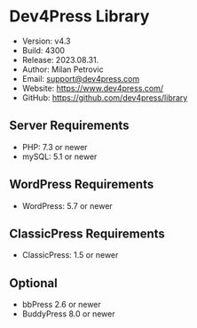 # Dev4Press Library

* Version: v4.3
* Build:   4300
* Release: 2023.08.31.
* Author:  Milan Petrovic
* Email:   support@dev4press.com
* Website: https://www.dev4press.com/
* GitHub:  https://github.com/dev4press/library

## Server Requirements

* PHP: 7.3 or newer
* mySQL: 5.1 or newer

## WordPress Requirements

* WordPress: 5.7 or newer

## ClassicPress Requirements

* ClassicPress: 1.5 or newer

## Optional

* bbPress 2.6 or newer
* BuddyPress 8.0 or newer
